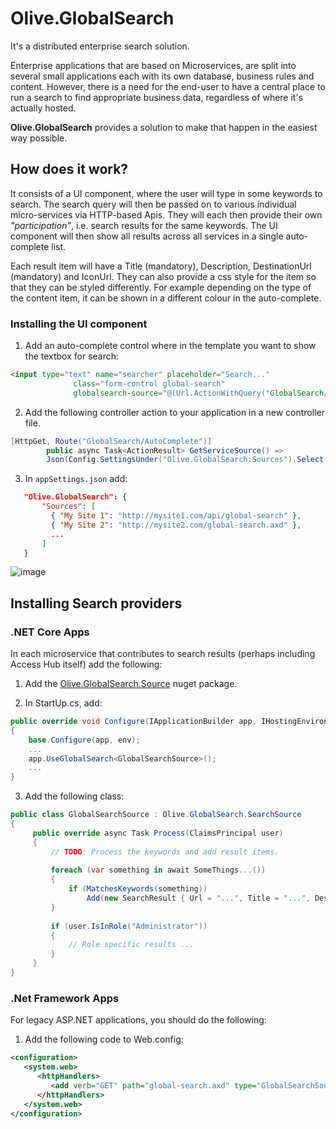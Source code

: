 # Olive.GlobalSearch

It's a distributed enterprise search solution.

Enterprise applications that are based on Microservices, are split into several small applications each with its own database, business rules and content. However, there is a need for the end-user to have a central place to run a search to find appropriate business data, regardless of where it's actually hosted.

**Olive.GlobalSearch** provides a solution to make that happen in the easiest way possible.

## How does it work?

It consists of a UI component, where the user will type in some keywords to search. The search query will then be passed on to various individual micro-services via HTTP-based Apis. They will each then provide their own *"participation"*, i.e. search results for the same keywords. The UI component will then show all results across all services in a single auto-complete list.

Each result item will have a Title (mandatory), Description, DestinationUrl (mandatory) and IconUrl. They can also provide a css style for the item so that they can be styled differently. For example depending on the type of the content item, it can be shown in a different colour in the auto-complete.

### Installing the UI component

1. Add an auto-complete control where in the template you want to show the textbox for search:

```html
<input type="text" name="searcher" placeholder="Search..."
              class="form-control global-search"
              globalsearch-source="@(Url.ActionWithQuery("GlobalSearch/AutoComplete"))" />
```

2. Add the following controller action to your application in a new controller file.

```c#
[HttpGet, Route("GlobalSearch/AutoComplete")]
        public async Task<ActionResult> GetServiceSource() =>
        Json(Config.SettingsUnder("Olive.GlobalSearch:Sources").Select(x => x.Value).ToArray());
```

3. In `appSettings.json` add:

```json
   "Olive.GlobalSearch": {
       "Sources": [
         { "My Site 1": "http://mysite1.com/api/global-search" },
         { "My Site 2": "http://mysite2.com/global-search.axd" },
         ...
       ]
   }
```

![image](https://user-images.githubusercontent.com/22152065/39919148-fe2dfe46-5527-11e8-8f10-98336c885de5.png)

## Installing Search providers

### .NET Core Apps

In each microservice that contributes to search results (perhaps including Access Hub itself) add the following:

1. Add the [Olive.GlobalSearch.Source](https://www.nuget.org/packages/Olive.GlobalSearch.Source/) nuget package.

2. In StartUp.cs, add: 
```c#
public override void Configure(IApplicationBuilder app, IHostingEnvironment env)
{
    base.Configure(app, env);
    ...
    app.UseGlobalSearch<GlobalSearchSource>();
    ...
}
```

3. Add the following class:

```c#
public class GlobalSearchSource : Olive.GlobalSearch.SearchSource
{
     public override async Task Process(ClaimsPrincipal user)
     {
         // TODO: Process the keywords and add result items.
                     
         foreach (var something in await SomeThings...())
         {
             if (MatchesKeywords(something))
                 Add(new SearchResult { Url = "...", Title = "...", Description = "...", IconUrl = "..." });
         }        
         
         if (user.IsInRole("Administrator"))
         {
             // Role specific results ...
         }
     }
}
```
### .Net Framework Apps
For legacy ASP.NET applications, you should do the following:

1. Add the following code to Web.config:
```xml
<configuration>
   <system.web>
      <httpHandlers>
         <add verb="GET" path="global-search.axd" type="GlobalSearchSource" />
      </httpHandlers>
   </system.web>
</configuration>
```
